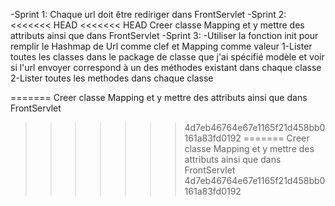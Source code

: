 -Sprint 1:
Chaque url doit être rediriger dans FrontServlet
-Sprint 2:
<<<<<<< HEAD
<<<<<<< HEAD
Creer classe Mapping et y mettre des attributs ainsi que dans FrontServlet
-Sprint 3:
    -Utiliser la fonction init pour remplir le Hashmap de Url comme clef et Mapping comme valeur
    1-Lister toutes les classes dans le package de classe que j'ai spécifié modèle et voir si l'url envoyer correspond à un des méthodes existant dans chaque classe
    2-Lister toutes les methodes dans chaque classe

=======
Creer classe Mapping et y mettre des attributs ainsi que dans FrontServlet
>>>>>>> 4d7eb46764e67e1165f21d458bb0161a83fd0192
=======
Creer classe Mapping et y mettre des attributs ainsi que dans FrontServlet
>>>>>>> 4d7eb46764e67e1165f21d458bb0161a83fd0192
